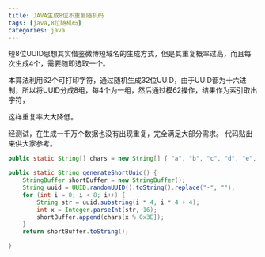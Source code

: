```yaml
---
title: JAVA生成8位不重复随机码
tags: [java,8位随机码]
categories: java
---
```


短8位UUID思想其实借鉴微博短域名的生成方式，但是其重复概率过高，而且每次生成4个，需要随即选取一个。

本算法利用62个可打印字符，通过随机生成32位UUID，由于UUID都为十六进制，所以将UUID分成8组，每4个为一组，然后通过模62操作，结果作为索引取出字符，

这样重复率大大降低。


经测试，在生成一千万个数据也没有出现重复，完全满足大部分需求。
代码贴出来供大家参考。

``` java
public static String[] chars = new String[] { "a", "b", "c", "d", "e", "f","g", "h", "i", "j", "k", "l", "m", "n", "o", "p", "q", "r", "s","t", "u", "v", "w", "x", "y", "z", "0", "1", "2", "3", "4", "5","6", "7", "8", "9", "A", "B", "C", "D", "E", "F", "G", "H", "I","J", "K", "L", "M", "N", "O", "P", "Q", "R", "S", "T", "U", "V","W", "X", "Y", "Z" };

public static String generateShortUuid() {
    StringBuffer shortBuffer = new StringBuffer();
    String uuid = UUID.randomUUID().toString().replace("-", "");
    for (int i = 0; i < 8; i++) {
        String str = uuid.substring(i * 4, i * 4 + 4);
        int x = Integer.parseInt(str, 16);
        shortBuffer.append(chars[x % 0x3E]);
    }
    return shortBuffer.toString();

}
```